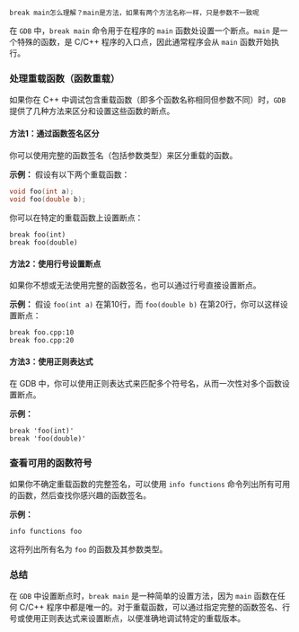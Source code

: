 
```
break main怎么理解？main是方法，如果有两个方法名称一样，只是参数不一致呢
```



在 `GDB` 中，`break main` 命令用于在程序的 `main` 函数处设置一个断点。`main` 是一个特殊的函数，是 C/C++ 程序的入口点，因此通常程序会从 `main` 函数开始执行。

### 处理重载函数（函数重载）
如果你在 C++ 中调试包含重载函数（即多个函数名称相同但参数不同）时，`GDB` 提供了几种方法来区分和设置这些函数的断点。

#### 方法1：通过函数签名区分
你可以使用完整的函数签名（包括参数类型）来区分重载的函数。

**示例：**
假设有以下两个重载函数：
```cpp
void foo(int a);
void foo(double b);
```
你可以在特定的重载函数上设置断点：
```gdb
break foo(int)
break foo(double)
```

#### 方法2：使用行号设置断点
如果你不想或无法使用完整的函数签名，也可以通过行号直接设置断点。

**示例：**
假设 `foo(int a)` 在第10行，而 `foo(double b)` 在第20行，你可以这样设置断点：
```gdb
break foo.cpp:10
break foo.cpp:20
```

#### 方法3：使用正则表达式
在 GDB 中，你可以使用正则表达式来匹配多个符号名，从而一次性对多个函数设置断点。

**示例：**
```gdb
break 'foo(int)'
break 'foo(double)'
```

### 查看可用的函数符号
如果你不确定重载函数的完整签名，可以使用 `info functions` 命令列出所有可用的函数，然后查找你感兴趣的函数签名。

**示例：**
```gdb
info functions foo
```
这将列出所有名为 `foo` 的函数及其参数类型。

### 总结
在 `GDB` 中设置断点时，`break main` 是一种简单的设置方法，因为 `main` 函数在任何 C/C++ 程序中都是唯一的。对于重载函数，可以通过指定完整的函数签名、行号或使用正则表达式来设置断点，以便准确地调试特定的重载版本。

